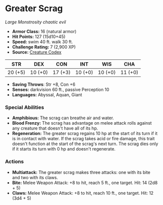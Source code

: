 # Greater Scrag

*Large* *Monstrosity* *chaotic evil*

- **Armor Class:** 16 (natural armor)
- **Hit Points:** 127 (15d10+45)
- **Speed:** swim 40 ft. walk 30 ft.
- **Challenge Rating:** 7 (2,900 XP)
- **Source:** [Creature Codex](https://koboldpress.com/kpstore/product/creature-codex-for-5th-edition-dnd/)

| STR | DEX | CON | INT | WIS | CHA |
| --- | --- | --- | --- | --- | --- |
| 20 (+5) | 10 (+0) | 17 (+3) | 10 (+0) | 10 (+0) | 11 (+0) |

- **Saving Throws**: Str +8, Con +6
- **Senses:** darkvision 60 ft., passive Perception 10
- **Languages:** Abyssal, Aquan, Giant
### Special Abilities
- **Amphibious:** The scrag can breathe air and water.
- **Blood Frenzy:** The scrag has advantage on melee attack rolls against any creature that doesn't have all of its hp.
- **Regeneration:** The greater scrag regains 10 hp at the start of its turn if it is in contact with water. If the scrag takes acid or fire damage, this trait doesn't function at the start of the scrag's next turn. The scrag dies only if it starts its turn with 0 hp and doesn't regenerate.
### Actions
- **Multiattack:** The greater scrag makes three attacks: one with its bite and two with its claws.
- **Bite:** Melee Weapon Attack: +8 to hit, reach 5 ft., one target. Hit: 14 (2d8 + 5)
- **Claws:** Melee Weapon Attack: +8 to hit, reach 10 ft., one target. Hit: 12 (3d4 + 5)
